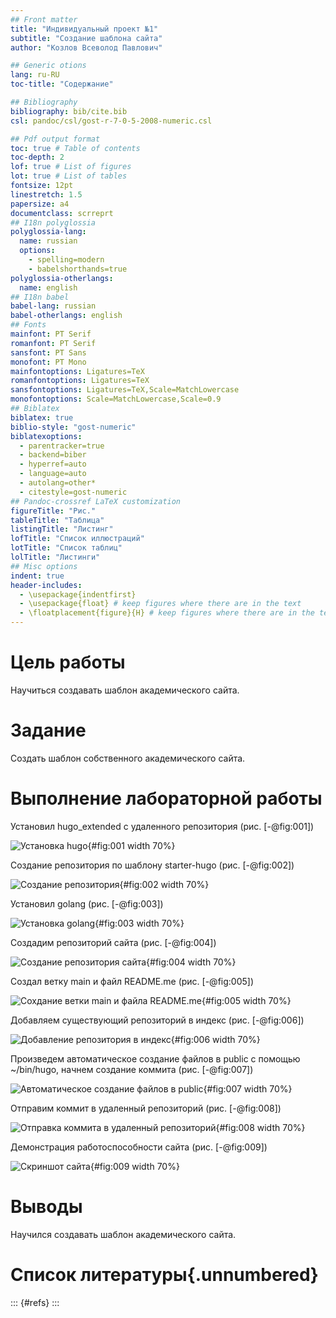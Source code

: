 ```yaml
---
## Front matter
title: "Индивидуальный проект №1"
subtitle: "Создание шаблона сайта"
author: "Козлов Всеволод Павлович"

## Generic otions
lang: ru-RU
toc-title: "Содержание"

## Bibliography
bibliography: bib/cite.bib
csl: pandoc/csl/gost-r-7-0-5-2008-numeric.csl

## Pdf output format
toc: true # Table of contents
toc-depth: 2
lof: true # List of figures
lot: true # List of tables
fontsize: 12pt
linestretch: 1.5
papersize: a4
documentclass: scrreprt
## I18n polyglossia
polyglossia-lang:
  name: russian
  options:
	- spelling=modern
	- babelshorthands=true
polyglossia-otherlangs:
  name: english
## I18n babel
babel-lang: russian
babel-otherlangs: english
## Fonts
mainfont: PT Serif
romanfont: PT Serif
sansfont: PT Sans
monofont: PT Mono
mainfontoptions: Ligatures=TeX
romanfontoptions: Ligatures=TeX
sansfontoptions: Ligatures=TeX,Scale=MatchLowercase
monofontoptions: Scale=MatchLowercase,Scale=0.9
## Biblatex
biblatex: true
biblio-style: "gost-numeric"
biblatexoptions:
  - parentracker=true
  - backend=biber
  - hyperref=auto
  - language=auto
  - autolang=other*
  - citestyle=gost-numeric
## Pandoc-crossref LaTeX customization
figureTitle: "Рис."
tableTitle: "Таблица"
listingTitle: "Листинг"
lofTitle: "Список иллюстраций"
lotTitle: "Список таблиц"
lolTitle: "Листинги"
## Misc options
indent: true
header-includes:
  - \usepackage{indentfirst}
  - \usepackage{float} # keep figures where there are in the text
  - \floatplacement{figure}{H} # keep figures where there are in the text
---
```


# Цель работы

Научиться создавать шаблон академического сайта.

# Задание

Создать шаблон собственного академического сайта.

# Выполнение лабораторной работы

Установил hugo_extended с удаленного репозитория (рис. [-@fig:001])

![Установка hugo](image/tar_d.png){#fig:001 width 70%}

Создание репозитория по шаблону starter-hugo (рис. [-@fig:002])

![Создание репозитория](image/rep_cr.png){#fig:002 width 70%}

Установил golang (рис. [-@fig:003])

![Установка golang](image/5gol.png){#fig:003 width 70%}

Создадим репозиторий сайта (рис. [-@fig:004])

![Создание репозитория сайта](image/9repnew.png){#fig:004 width 70%}

Создал ветку main и файл README.me (рис. [-@fig:005])

![Сохдание ветки main и файла README.me](image/11_main_read.png){#fig:005 width 70%}

Добавляем существующий репозиторий в индекс (рис. [-@fig:006])

![Добавление репозитория в индекс](image/13_public.png){#fig:006 width 70%}

Произведем автоматическое создание файлов в public с помощью ~/bin/hugo, начнем создание коммита (рис. [-@fig:007])

![Автоматическое создание файлов в public](image/14commit.png){#fig:007 width 70%}

Отправим коммит в удаленный репозиторий (рис. [-@fig:008])

![Отправка коммита в удаленный репозиторий](image/15push.png){#fig:008 width 70%}

Демонстрация работоспособности сайта (рис. [-@fig:009])

![Скриншот сайта](image/16dem.png){#fig:009 width 70%}

# Выводы

Научился создавать шаблон академического сайта.

# Список литературы{.unnumbered}

::: {#refs}
:::
